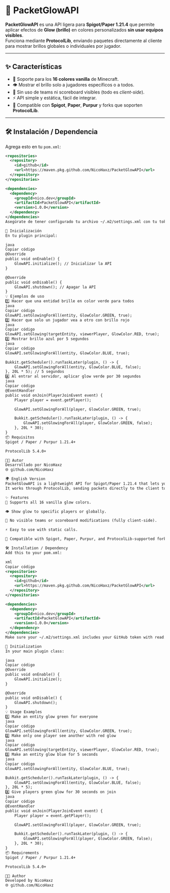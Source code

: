 # 🌈 PacketGlowAPI

**PacketGlowAPI** es una API ligera para **Spigot/Paper 1.21.4** que permite aplicar efectos de **Glow (brillo)** en colores personalizados **sin usar equipos visibles**.  
Funciona mediante **ProtocolLib**, enviando paquetes directamente al cliente para mostrar brillos globales o individuales por jugador.

---

## ✨ Características

- 🎨 Soporte para los **16 colores vanilla** de Minecraft.  
- 👁️ Mostrar el brillo solo a jugadores específicos o a todos.  
- 🧠 Sin uso de teams ni scoreboard visibles (todo es *client-side*).  
- ⚡ API simple y estática, fácil de integrar.  
- 🧩 Compatible con **Spigot**, **Paper**, **Purpur** y forks que soporten **ProtocolLib**.  

---

## 🛠️ Instalación / Dependencia

Agrega esto en tu `pom.xml`:

```xml
<repositories>
  <repository>
    <id>github</id>
    <url>https://maven.pkg.github.com/NicoHaxz/PacketGlowAPI</url>
  </repository>
</repositories>

<dependencies>
  <dependency>
    <groupId>nico.dev</groupId>
    <artifactId>PacketGlowAPI</artifactId>
    <version>1.0.0</version>
  </dependency>
</dependencies>
Asegúrate de tener configurado tu archivo ~/.m2/settings.xml con tu token de GitHub Packages que tenga permiso read:packages.

🚀 Inicialización
En tu plugin principal:

java
Copiar código
@Override
public void onEnable() {
    GlowAPI.initialize(); // Inicializar la API
}

@Override
public void onDisable() {
    GlowAPI.shutdown(); // Apagar la API
}
💡 Ejemplos de uso
1️⃣ Hacer que una entidad brille en color verde para todos
java
Copiar código
GlowAPI.setGlowingForAll(entity, GlowColor.GREEN, true);
2️⃣ Hacer que solo un jugador vea a otro con brillo rojo
java
Copiar código
GlowAPI.setGlowing(targetEntity, viewerPlayer, GlowColor.RED, true);
3️⃣ Mostrar brillo azul por 5 segundos
java
Copiar código
GlowAPI.setGlowingForAll(entity, GlowColor.BLUE, true);

Bukkit.getScheduler().runTaskLater(plugin, () -> {
    GlowAPI.setGlowingForAll(entity, GlowColor.BLUE, false);
}, 20L * 5); // 5 segundos
4️⃣ Al entrar al servidor, aplicar glow verde por 30 segundos
java
Copiar código
@EventHandler
public void onJoin(PlayerJoinEvent event) {
    Player player = event.getPlayer();

    GlowAPI.setGlowingForAll(player, GlowColor.GREEN, true);

    Bukkit.getScheduler().runTaskLater(plugin, () -> {
        GlowAPI.setGlowingForAll(player, GlowColor.GREEN, false);
    }, 20L * 30);
}
📦 Requisitos
Spigot / Paper / Purpur 1.21.4+

ProtocolLib 5.4.0+

🧑‍💻 Autor
Desarrollado por NicoHaxz
🌐 github.com/NicoHaxz

🌍 English Version
PacketGlowAPI is a lightweight API for Spigot/Paper 1.21.4 that lets you apply colored glow effects to entities without using visible teams.
It works through ProtocolLib, sending packets directly to the client to show glowing effects per-player or globally.

✨ Features
🎨 Supports all 16 vanilla glow colors.

👁️ Show glow to specific players or globally.

🧠 No visible teams or scoreboard modifications (fully client-side).

⚡ Easy to use with static calls.

🧩 Compatible with Spigot, Paper, Purpur, and ProtocolLib-supported forks.

🛠️ Installation / Dependency
Add this to your pom.xml:

xml
Copiar código
<repositories>
  <repository>
    <id>github</id>
    <url>https://maven.pkg.github.com/NicoHaxz/PacketGlowAPI</url>
  </repository>
</repositories>

<dependencies>
  <dependency>
    <groupId>nico.dev</groupId>
    <artifactId>PacketGlowAPI</artifactId>
    <version>1.0.0</version>
  </dependency>
</dependencies>
Make sure your ~/.m2/settings.xml includes your GitHub token with read:packages permission.

🚀 Initialization
In your main plugin class:

java
Copiar código
@Override
public void onEnable() {
    GlowAPI.initialize();
}

@Override
public void onDisable() {
    GlowAPI.shutdown();
}
💡 Usage Examples
1️⃣ Make an entity glow green for everyone
java
Copiar código
GlowAPI.setGlowingForAll(entity, GlowColor.GREEN, true);
2️⃣ Make only one player see another with red glow
java
Copiar código
GlowAPI.setGlowing(targetEntity, viewerPlayer, GlowColor.RED, true);
3️⃣ Make an entity glow blue for 5 seconds
java
Copiar código
GlowAPI.setGlowingForAll(entity, GlowColor.BLUE, true);

Bukkit.getScheduler().runTaskLater(plugin, () -> {
    GlowAPI.setGlowingForAll(entity, GlowColor.BLUE, false);
}, 20L * 5);
4️⃣ Give players green glow for 30 seconds on join
java
Copiar código
@EventHandler
public void onJoin(PlayerJoinEvent event) {
    Player player = event.getPlayer();

    GlowAPI.setGlowingForAll(player, GlowColor.GREEN, true);

    Bukkit.getScheduler().runTaskLater(plugin, () -> {
        GlowAPI.setGlowingForAll(player, GlowColor.GREEN, false);
    }, 20L * 30);
}
📦 Requirements
Spigot / Paper / Purpur 1.21.4+

ProtocolLib 5.4.0+

🧑‍💻 Author
Developed by NicoHaxz
🌐 github.com/NicoHaxz

